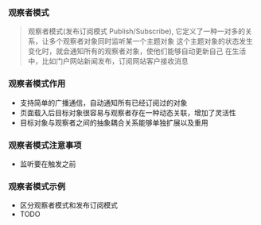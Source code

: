 ### 观察者模式

> 观察者模式(发布订阅模式 Publish/Subscribe), 它定义了一种一对多的关系，让多个观察者对象同时监听某一个主题对象
> 这个主题对象的状态发生变化时，就会通知所有的观察者对象，使他们能够自动更新自己
> 在生活中，比如门户网站新闻发布，订阅网站客户接收消息

### 观察者模式作用

- 支持简单的广播通信，自动通知所有已经订阅过的对象
- 页面载入后目标对象很容易与观察者存在一种动态关联，增加了灵活性
- 目标对象与观察者之间的抽象耦合关系能够单独扩展以及重用

### 观察者模式注意事项

- 监听要在触发之前

### 观察者模式示例

- 区分观察者模式和发布订阅模式
- TODO